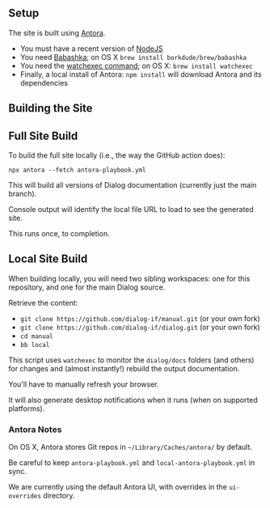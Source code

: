 ## Setup

The site is built using [Antora](https://antora.org/).

* You must have a recent version of [NodeJS](https://nodejs.org/)
* You need [Babashka](https://book.babashka.org/); on OS X `brew install borkdude/brew/babashka`
* You need the [watchexec command](https://github.com/watchexec/watchexec); on OS X: `brew install watchexec`
* Finally, a local install of Antora: `npm install` will download Antora and its dependencies

## Building the Site

## Full Site Build

To build the full site locally (i.e., the way the GitHub action does):

    npx antora --fetch antora-playbook.yml

This will build all versions of Dialog documentation (currently just the main branch).

Console output will identify the local file URL to load to see the generated site.

This runs once, to completion.

## Local Site Build

When building locally, you will need two sibling workspaces: one for this repository, and one for the main
Dialog source.

Retrieve the content:

* `git clone https://github.com/dialog-if/manual.git` (or your own fork)
* `git clone https://github.com/dialog-if/dialog.git` (or your own fork)
* `cd manual`
* `bb local`

This script uses `watchexec` to monitor the `dialog/docs` folders (and others) for changes and (almost instantly!)
rebuild the output documentation.

You'll have to manually refresh your browser.

It will also generate desktop notifications when it runs (when on supported platforms).

### Antora Notes
 
On OS X, Antora stores Git repos in `~/Library/Caches/antora/` by default.

Be careful to keep `antora-playbook.yml` and `local-antora-playbook.yml` in sync.

We are currently using the default Antora UI, with overrides in the `ui-overrides` directory.

